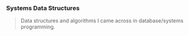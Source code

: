 ### Systems Data Structures

> Data structures and algorithms I came across in database/systems programming.